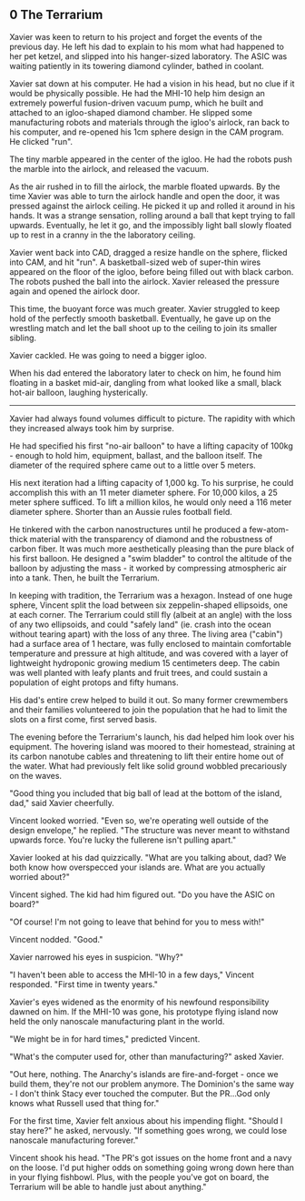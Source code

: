 ## 0 The Terrarium

Xavier was keen to return to his project and forget the events of the previous day. He left his dad to explain to his mom what had happened to her pet ketzel, and slipped into his hanger-sized laboratory. The ASIC was waiting patiently in its towering diamond cylinder, bathed in coolant.

Xavier sat down at his computer. He had a vision in his head, but no clue if it would be physically possible. He had the MHI-10 help him design an extremely powerful fusion-driven vacuum pump, which he built and attached to an igloo-shaped diamond chamber. He slipped some manufacturing robots and materials through the igloo's airlock, ran back to his computer, and re-opened his 1cm sphere design in the CAM program. He clicked "run".

The tiny marble appeared in the center of the igloo. He had the robots push the marble into the airlock, and released the vacuum.

As the air rushed in to fill the airlock, the marble floated upwards. By the time Xavier was able to turn the airlock handle and open the door, it was pressed against the airlock ceiling. He picked it up and rolled it around in his hands. It was a strange sensation, rolling around a ball that kept trying to fall upwards. Eventually, he let it go, and the impossibly light ball slowly floated up to rest in a cranny in the the laboratory ceiling.

Xavier went back into CAD, dragged a resize handle on the sphere, flicked into CAM, and hit "run". A basketball-sized web of super-thin wires appeared on the floor of the igloo, before being filled out with black carbon. The robots pushed the ball into the airlock. Xavier released the pressure again and opened the airlock door.

This time, the buoyant force was much greater. Xavier struggled to keep hold of the perfectly smooth basketball. Eventually, he gave up on the wrestling match and let the ball shoot up to the ceiling to join its smaller sibling.

Xavier cackled. He was going to need a bigger igloo.

When his dad entered the laboratory later to check on him, he found him floating in a basket mid-air, dangling from what looked like a small, black hot-air balloon, laughing hysterically.

******

Xavier had always found volumes difficult to picture. The rapidity with which they increased always took him by surprise.

He had specified his first "no-air balloon" to have a lifting capacity of 100kg - enough to hold him, equipment, ballast, and the balloon itself. The diameter of the required sphere came out to a little over 5 meters.

His next iteration had a lifting capacity of 1,000 kg. To his surprise, he could accomplish this with an 11 meter diameter sphere. For 10,000 kilos, a 25 meter sphere sufficed. To lift a million kilos, he would only need a 116 meter diameter sphere. Shorter than an Aussie rules football field.

He tinkered with the carbon nanostructures until he produced a few-atom-thick material with the transparency of diamond and the robustness of carbon fiber. It was much more aesthetically pleasing than the pure black of his first balloon. He designed a "swim bladder" to control the altitude of the balloon by adjusting the mass - it worked by compressing atmospheric air into a tank. Then, he built the Terrarium.

In keeping with tradition, the Terrarium was a hexagon. Instead of one huge sphere, Vincent split the load between six zeppelin-shaped ellipsoids, one at each corner. The Terrarium could still fly (albeit at an angle) with the loss of any two ellipsoids, and could "safely land" (ie. crash into the ocean without tearing apart) with the loss of any three. The living area ("cabin") had a surface area of 1 hectare, was fully enclosed to maintain comfortable temperature and pressure at high altitude, and was covered with a layer of lightweight hydroponic growing medium 15 centimeters deep. The cabin was well planted with leafy plants and fruit trees, and could sustain a population of eight protops and fifty humans.

His dad's entire crew helped to build it out. So many former crewmembers and their families volunteered to join the population that he had to limit the slots on a first come, first served basis.

The evening before the Terrarium's launch, his dad helped him look over his equipment. The hovering island was moored to their homestead, straining at its carbon nanotube cables and threatening to lift their entire home out of the water. What had previously felt like solid ground wobbled precariously on the waves.

"Good thing you included that big ball of lead at the bottom of the island, dad," said Xavier cheerfully.

Vincent looked worried. "Even so, we're operating well outside of the design envelope," he replied. "The structure was never meant to withstand upwards force. You're lucky the fullerene isn't pulling apart."

Xavier looked at his dad quizzically. "What are you talking about, dad? We both know how overspecced your islands are. What are you actually worried about?"

Vincent sighed. The kid had him figured out. "Do you have the ASIC on board?"

"Of course! I'm not going to leave that behind for you to mess with!"

Vincent nodded. "Good."

Xavier narrowed his eyes in suspicion. "Why?"

"I haven't been able to access the MHI-10 in a few days," Vincent responded. "First time in twenty years."

Xavier's eyes widened as the enormity of his newfound responsibility dawned on him. If the MHI-10 was gone, his prototype flying island now held the only nanoscale manufacturing plant in the world.

"We might be in for hard times," predicted Vincent.

"What's the computer used for, other than manufacturing?" asked Xavier.

"Out here, nothing. The Anarchy's islands are fire-and-forget - once we build them, they're not our problem anymore. The Dominion's the same way - I don't think Stacy ever touched the computer. But the PR...God only knows what Russell used that thing for."

For the first time, Xavier felt anxious about his impending flight. "Should I stay here?" he asked, nervously. "If something goes wrong, we could lose nanoscale manufacturing forever."

Vincent shook his head. "The PR's got issues on the home front and a navy on the loose. I'd put higher odds on something going wrong down here than in your flying fishbowl. Plus, with the people you've got on board, the Terrarium will be able to handle just about anything."
